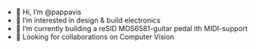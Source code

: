 - 👋 Hi, I’m @pappavis
- 👀 I’m interested in design & build electronics
- 🌱 I’m currently building a reSID MOS6581-guitar pedal ith MIDI-support
- 💞️ Looking for collaborations on Computer Vision


<!---
pappavis/pappavis is a ✨ special ✨ repository because its `README.md` (this file) appears on your GitHub profile.
You can click the Preview link to take a look at your changes.
--->
